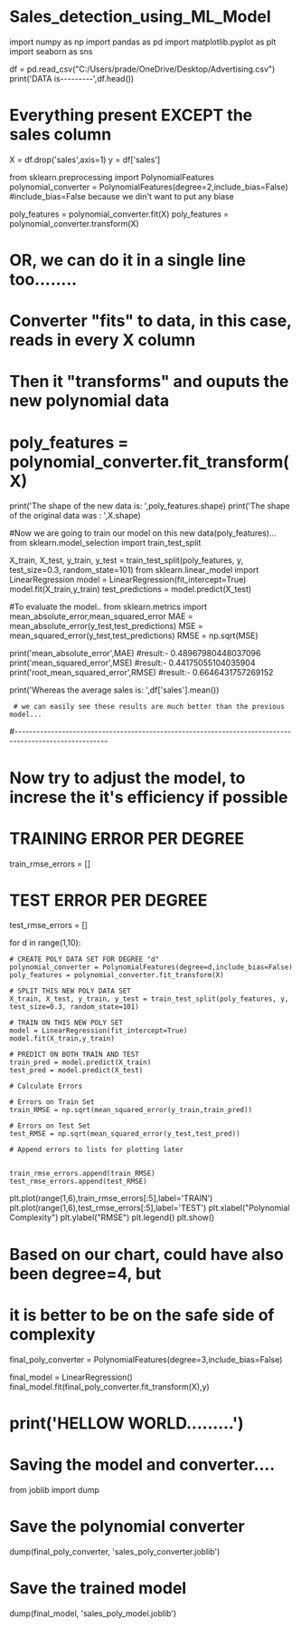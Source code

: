 # Sales_detection_using_ML_Model
import numpy as np
import pandas as pd
import matplotlib.pyplot as plt
import seaborn as sns

df = pd.read_csv("C:/Users/prade/OneDrive/Desktop/Advertising.csv")
print('DATA is---------',df.head())

# Everything present EXCEPT the sales column
X = df.drop('sales',axis=1)
y = df['sales']

from sklearn.preprocessing import PolynomialFeatures
polynomial_converter = PolynomialFeatures(degree=2,include_bias=False)
#include_bias=False because we din't want to put any biase 

poly_features = polynomial_converter.fit(X)
poly_features = polynomial_converter.transform(X)

# OR, we can do it in a single line too........
# Converter "fits" to data, in this case, reads in every X column
# Then it "transforms" and ouputs the new polynomial data
# poly_features = polynomial_converter.fit_transform(X)

print('The shape of the new data is: ',poly_features.shape)
print('The shape of the original data was : ',X.shape)


#Now we are going to train our model on this new data(poly_features)...
from sklearn.model_selection import train_test_split

X_train, X_test, y_train, y_test = train_test_split(poly_features, y, test_size=0.3, random_state=101)
from sklearn.linear_model import LinearRegression
model = LinearRegression(fit_intercept=True)
model.fit(X_train,y_train)
test_predictions = model.predict(X_test)

#To evaluate the model..
from sklearn.metrics import mean_absolute_error,mean_squared_error
MAE = mean_absolute_error(y_test,test_predictions)
MSE = mean_squared_error(y_test,test_predictions)
RMSE = np.sqrt(MSE)

print('mean_absolute_error',MAE)
     #result:-  0.48967980448037096
print('mean_squared_error',MSE)
     #result:- 0.44175055104035904
print('root_mean_squared_error',RMSE)
     #result:- 0.6646431757269152

print('Whereas the average sales is: ',df['sales'].mean())

     # we can easily see these results are much better than the previous model...

#-------------------------------------------------------------------------------------------------------
# Now try to adjust the model, to increse the it's efficiency if possible

# TRAINING ERROR PER DEGREE
train_rmse_errors = []
# TEST ERROR PER DEGREE
test_rmse_errors = []

for d in range(1,10):
    
    # CREATE POLY DATA SET FOR DEGREE "d"
    polynomial_converter = PolynomialFeatures(degree=d,include_bias=False)
    poly_features = polynomial_converter.fit_transform(X)
    
    # SPLIT THIS NEW POLY DATA SET
    X_train, X_test, y_train, y_test = train_test_split(poly_features, y, test_size=0.3, random_state=101)
    
    # TRAIN ON THIS NEW POLY SET
    model = LinearRegression(fit_intercept=True)
    model.fit(X_train,y_train)
    
    # PREDICT ON BOTH TRAIN AND TEST
    train_pred = model.predict(X_train)
    test_pred = model.predict(X_test)
    
    # Calculate Errors
    
    # Errors on Train Set
    train_RMSE = np.sqrt(mean_squared_error(y_train,train_pred))
    
    # Errors on Test Set
    test_RMSE = np.sqrt(mean_squared_error(y_test,test_pred))

    # Append errors to lists for plotting later
    
   
    train_rmse_errors.append(train_RMSE)
    test_rmse_errors.append(test_RMSE)

plt.plot(range(1,6),train_rmse_errors[:5],label='TRAIN')
plt.plot(range(1,6),test_rmse_errors[:5],label='TEST')
plt.xlabel("Polynomial Complexity")
plt.ylabel("RMSE")
plt.legend()
plt.show()

# Based on our chart, could have also been degree=4, but 
# it is better to be on the safe side of complexity
final_poly_converter = PolynomialFeatures(degree=3,include_bias=False)

final_model = LinearRegression()
final_model.fit(final_poly_converter.fit_transform(X),y)

# print('HELLOW WORLD.........')
# Saving the model and converter....
from joblib import dump
# Save the polynomial converter
dump(final_poly_converter, 'sales_poly_converter.joblib')

# Save the trained model
dump(final_model, 'sales_poly_model.joblib')

